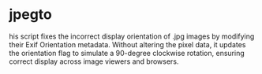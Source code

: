 # jpegto
his script fixes the incorrect display orientation of .jpg images by modifying their Exif Orientation metadata. Without altering the pixel data, it updates the orientation flag to simulate a 90-degree clockwise rotation, ensuring correct display across image viewers and browsers.

